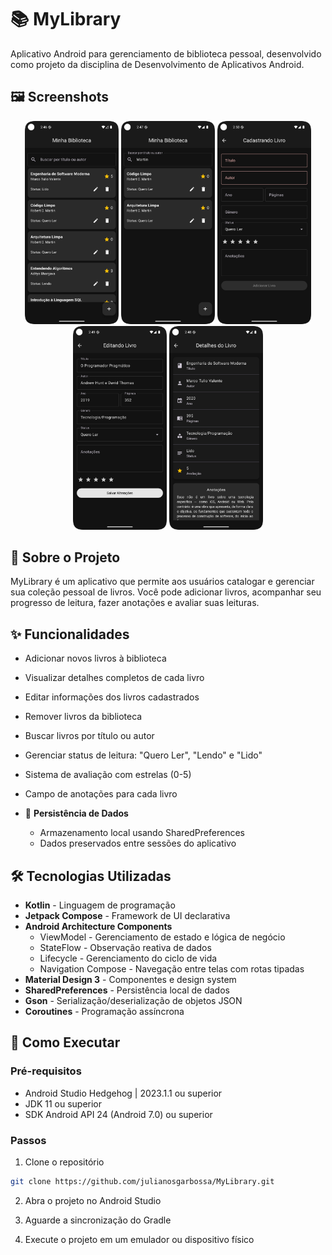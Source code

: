 # 📚 MyLibrary

Aplicativo Android para gerenciamento de biblioteca pessoal, desenvolvido como projeto da disciplina de Desenvolvimento de Aplicativos Android.

## 🖼️ Screenshots
<p align="center">
  <img src="Assets/ScreenHome.png" width="150"/>
  <img src="Assets/ScreenHomeSearchBook.png" width="150"/>
  <img src="Assets/ScreenAddBook.png" width="150"/>
  <img src="Assets/ScreenEditBook.png" width="150"/>
  <img src="Assets/ScreenDetailBook.png" width="150"/>
</p>

## 📱 Sobre o Projeto

MyLibrary é um aplicativo que permite aos usuários catalogar e gerenciar sua coleção pessoal de livros. Você pode adicionar livros, acompanhar seu progresso de leitura, fazer anotações e avaliar suas leituras.

## ✨ Funcionalidades
  - Adicionar novos livros à biblioteca
  - Visualizar detalhes completos de cada livro
  - Editar informações dos livros cadastrados
  - Remover livros da biblioteca
  - Buscar livros por título ou autor
  - Gerenciar status de leitura: "Quero Ler", "Lendo" e "Lido"
  - Sistema de avaliação com estrelas (0-5)
  - Campo de anotações para cada livro

- 💾 **Persistência de Dados**
  - Armazenamento local usando SharedPreferences
  - Dados preservados entre sessões do aplicativo

## 🛠️ Tecnologias Utilizadas

- **Kotlin** - Linguagem de programação
- **Jetpack Compose** - Framework de UI declarativa
- **Android Architecture Components**
  - ViewModel - Gerenciamento de estado e lógica de negócio
  - StateFlow - Observação reativa de dados
  - Lifecycle - Gerenciamento do ciclo de vida
  - Navigation Compose - Navegação entre telas com rotas tipadas
- **Material Design 3** - Componentes e design system
- **SharedPreferences** - Persistência local de dados
- **Gson** - Serialização/deserialização de objetos JSON
- **Coroutines** - Programação assíncrona

## 🚀 Como Executar

### Pré-requisitos
- Android Studio Hedgehog | 2023.1.1 ou superior
- JDK 11 ou superior
- SDK Android API 24 (Android 7.0) ou superior

### Passos

1. Clone o repositório
```bash
git clone https://github.com/julianosgarbossa/MyLibrary.git
```

2. Abra o projeto no Android Studio

3. Aguarde a sincronização do Gradle

4. Execute o projeto em um emulador ou dispositivo físico

